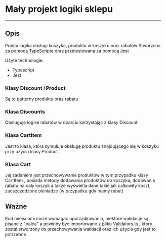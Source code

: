# Mały projekt logiki sklepu

---

## Opis

Prosta logika obsługi koszyka, produktu w koszyku oraz rabatów
Stworzona za pomocą TypeScripta oraz przetestowana za pomocą Jest

Użyte technologie:

- Typescript
- Jest

### Klasy Discount i Product

Są to patterny produktu oraz rabatu

### Klasa Discounts

Obsługuję logike rabatów w oparciu korzystając z klasy Discount

### Klasa CartItem

Jest to klasa, która symuluje obsługę produktu znajdującego się w koszyku przy użyciu klasy Product

### Klasa Cart

Jej zadaniem jest przechowywanie produktów w tym przypadku klasy CartItem , posiada metody dodawania produktów do koszyka, dodawania rabatu na cały koszyk a także wyświetla dane takie jak calkowity koszt, zaoszczedzone pieniadze (w przypadku gdy mamy rabat)

## Ważne

Kod miejscami może wymagać uporządkowania, niektóre walidacje są pisane z "palca" a powinny byc importowane z pliku Validators.ts , który został stworzony do przechowywania walidacji oraz ich użycia gdy jest to potrzebne
